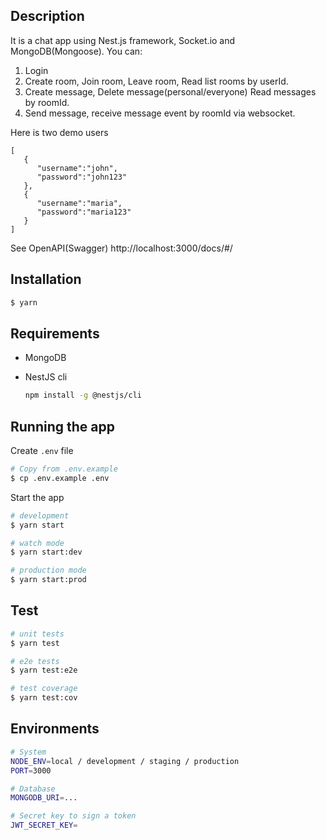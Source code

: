 ## Description

It is a chat app using Nest.js framework, Socket.io and MongoDB(Mongoose). You can:

1. Login
2. Create room, Join room, Leave room, Read list rooms by userId.
3. Create message, Delete message(personal/everyone) Read messages by roomId.
4. Send message, receive message event by roomId via websocket.

Here is two demo users

```
[
   {
      "username":"john",
      "password":"john123"
   },
   {
      "username":"maria",
      "password":"maria123"
   }
]
```

See OpenAPI(Swagger) http://localhost:3000/docs/#/

## Installation

```bash
$ yarn
```

## Requirements

- MongoDB
- NestJS cli

  ```bash
  npm install -g @nestjs/cli
  ```

## Running the app

Create `.env` file

```bash
# Copy from .env.example
$ cp .env.example .env
```

Start the app

```bash
# development
$ yarn start

# watch mode
$ yarn start:dev

# production mode
$ yarn start:prod
```

## Test

```bash
# unit tests
$ yarn test

# e2e tests
$ yarn test:e2e

# test coverage
$ yarn test:cov
```

## Environments

```bash
# System
NODE_ENV=local / development / staging / production
PORT=3000

# Database
MONGODB_URI=...

# Secret key to sign a token
JWT_SECRET_KEY=
```

